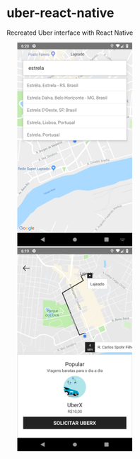 # uber-react-native
Recreated Uber interface with React Native

<ul width="100%" style="justify-content: space-between;">
  <img width="260px" height="460px" src="/src/assets/appImages/search_image.png"/>
  <img width="260px" height="460px" src="/src/assets/appImages/route_image.png"/>
</ul
